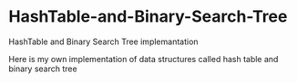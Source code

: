 # HashTable-and-Binary-Search-Tree
HashTable and Binary Search Tree implemantation

Here is my own implementation of data structures called hash table and binary search tree

